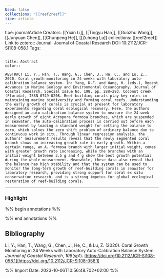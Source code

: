 ```yaml
---
Used: false
collections: "[[reef2reef]]"
tipe: article
---
```

tipe: journalArticle
Creators: [[Yixin Li]], [[Tingyu Han]], [[Guozhu Wang]], [[Junyuan Chen]], [[Chunpeng He]], [[Zuhong Lu]]
collections: [[reef2reef]]
Link to zotero:: 
Journal: Journal of Coastal Research
DOI: 10.2112/JCR-SI108-058.1
Tags: 

---
```ad-note
title: Abstract
color:: 

ABSTRACT Li, Y.; Han, T.; Wang, G.; Chen, J.; He, C., and Lu, Z., 2020. Coral growth monitoring in 24 weeks with laboratory auto-calibration balance system. In: Yang, D.F. and Wang, H. (eds.), Recent Advances in Marine Geology and Environmental Oceanography. Journal of Coastal Research, Special Issue No. 108, pp. 288–293. Coconut Creek (Florida), ISSN 0749-0208. Reef-building corals play key roles in maintaining marine biodiversity and forming coral reefs. Understanding the early growth of corals is crucial at present for laboratory experiments regarding coral ecological recovery. Here, the authors designed an auto-calibration balance system to measure the 24-week early growth of eight Acropora formosa branches, which are suspended in seawater. The auto-calibration process is carried out before each measurement by loading a standard weight for setting the balance to zero, which solves the zero shift problem of ordinary balance due to continuous work in situ. Through linear regression analysis, the authors' measurement results reveal that the newly segmented coral branch shows an increasing growth rate in early growth. Within a certain range, an A. formosa branch with larger initial weight, comes with greater growth rate increasing, while the branches with an initial weight between 3.5 g and 4 g show the best growth potential during the whole measurement. Meanwhile, these data also reveal that the balance has high stability and that the system can be used to monitor the long-term growth of reef-building corals in seawater for laboratory research, providing strong support for coral ex situ conservation research, and is a strong impetus for global ecological restoration of reef-building corals.

```

---
### Highlight

%% begin annotations %%

%% end annotations %%

## Bibliography

Li, Y., Han, T., Wang, G., Chen, J., He, C., & Lu, Z. (2020). Coral Growth Monitoring in 24 Weeks with Laboratory Auto-Calibration Balance System. _Journal of Coastal Research_, _108_(sp1). [https://doi.org/10.2112/JCR-SI108-058.1](https://doi.org/10.2112/JCR-SI108-058.1)

%% Import Date: 2023-10-06T10:56:48.702+02:00 %%
